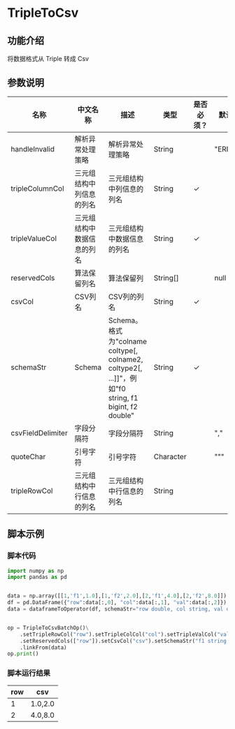 
# TripleToCsv

## 功能介绍
将数据格式从 Triple 转成 Csv


## 参数说明

| 名称 | 中文名称 | 描述 | 类型 | 是否必须？ | 默认值 |
| --- | --- | --- | --- | --- | --- |
| handleInvalid | 解析异常处理策略 | 解析异常处理策略 | String |  | "ERROR" |
| tripleColumnCol | 三元组结构中列信息的列名 | 三元组结构中列信息的列名 | String | ✓ |  |
| tripleValueCol | 三元组结构中数据信息的列名 | 三元组结构中数据信息的列名 | String | ✓ |  |
| reservedCols | 算法保留列名 | 算法保留列 | String[] |  | null |
| csvCol | CSV列名 | CSV列的列名 | String | ✓ |  |
| schemaStr | Schema | Schema。格式为"colname coltype[, colname2, coltype2[, ...]]"，例如"f0 string, f1 bigint, f2 double" | String | ✓ |  |
| csvFieldDelimiter | 字段分隔符 | 字段分隔符 | String |  | "," |
| quoteChar | 引号字符 | 引号字符 | Character |  | "\"" |
| tripleRowCol | 三元组结构中行信息的列名 | 三元组结构中行信息的列名 | String |  |  |

## 脚本示例
### 脚本代码
```python
import numpy as np
import pandas as pd


data = np.array([[1,'f1',1.0],[1,'f2',2.0],[2,'f1',4.0],[2,'f2',8.0]])
df = pd.DataFrame({"row":data[:,0], "col":data[:,1], "val":data[:,2]})
data = dataframeToOperator(df, schemaStr="row double, col string, val double",op_type="batch")


op = TripleToCsvBatchOp()\
    .setTripleRowCol("row").setTripleColCol("col").setTripleValCol("val")\
    .setReservedCols(["row"]).setCsvCol("csv").setSchemaStr("f1 string, f2 string")\
    .linkFrom(data)
op.print()
```

### 脚本运行结果
    
|row|csv|
|-|-------|
|1|1.0,2.0|
|2|4.0,8.0|
    
